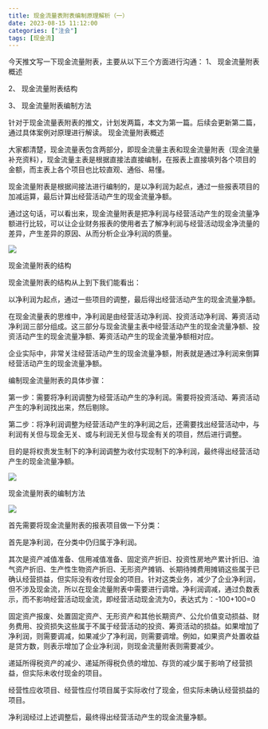 ```yaml
---
title: 现金流量表附表编制原理解析（一）
date: 2023-08-15 11:12:00
categories: ["注会"]
tags: [现金流]
---
```

今天推文写一下现金流量附表，主要从以下三个方面进行沟通：
1、 现金流量附表概述

2、 现金流量附表结构

3、 现金流量附表编制方法

针对于现金流量表附表的推文，计划发两篇，本文为第一篇。后续会更新第二篇，通过具体案例对原理进行解读。
现金流量附表概述

大家都清楚，现金流量表包含两部分，即现金流量主表和现金流量附表（现金流量补充资料），现金流量主表是根据直接法直接编制，在报表上直接填列各个项目的金额，而主表上各个项目也比较直观、通俗、易懂。

现金流量附表是根据间接法进行编制的，是以净利润为起点，通过一些报表项目的加减运算，最后计算出经营活动产生的现金流量净额。

通过这句话，可以看出来，现金流量附表是把净利润与经营活动产生的现金流量净额进行比较，可以让企业财务报表的使用者去了解净利润与经营活动现金净流量的差异，产生差异的原因、从而分析企业净利润的质量。

![](https://img.richfan.site/obsidian/现金流量表附表编制原理解析（一）_1.webp)

现金流量附表的结构

现金流量附表的结构从上到下我们能看出：

以净利润为起点，通过一些项目的调整，最后得出经营活动产生的现金流量净额。

在现金流量表的思维中，净利润是由经营活动净利润、投资活动净利润、筹资活动净利润三部分组成。这三部分与现金流量主表中经营活动产生的现金流量净额、投资活动产生的现金流量净额、筹资活动产生的现金流量净额相对应。

企业实际中，非常关注经营活动产生的现金流量净额，附表就是通过净利润来倒算经营活动产生的现金流量净额。

编制现金流量附表的具体步骤：

第一步：需要将净利润调整为经营活动产生的净利润。需要将投资活动、筹资活动产生的净利润找出来，然后剔除。

第二步：将净利润调整为经营活动产生的净利润之后，还需要找出经营活动中，与利润有关但与现金无关、或与利润无关但与现金有关的项目，然后进行调整。

目的是将权责发生制下的净利润调整为收付实现制下的净利润，最终得出经营活动产生的现金流量净额。

![](https://img.richfan.site/obsidian/现金流量表附表编制原理解析（一）_2.webp)

现金流量附表的编制方法

![](https://img.richfan.site/obsidian/现金流量表附表编制原理解析（一）_3.webp)

首先需要将现金流量附表的报表项目做一下分类：

首先是净利润，在分类中仍归属于净利润。

其次是资产减值准备、信用减值准备、固定资产折旧、投资性房地产累计折旧、油气资产折旧、生产性生物资产折旧、无形资产摊销、长期待摊费用摊销这些属于已确认经营损益，但实际没有收付现金的项目。针对这类业务，减少了企业净利润，但不涉及现金流，所以在现金流量附表中需要进行调增。净利润调减，通过负数表示，而不影响经营活动现金流，即经营活动现金流为0，表达式为：-100+100=0

固定资产报废、处置固定资产、无形资产和其他长期资产、公允价值变动损益、财务费用、投资损失这些属于不属于经营活动的投资、筹资活动的损益。如果增加了净利润，则需要调减，如果减少了净利润，则需要调增。例如，如果资产处置收益是贷方数，则表示增加了企业净利润，则现金流量附表则需要减少。

递延所得税资产的减少、递延所得税负债的增加、存货的减少属于影响了经营损益，但实际未收付现金的项目。

经营性应收项目、经营性应付项目属于实际收付了现金，但实际未确认经营损益的项目。

净利润经过上述调整后，最终得出经营活动产生的现金流量净额。